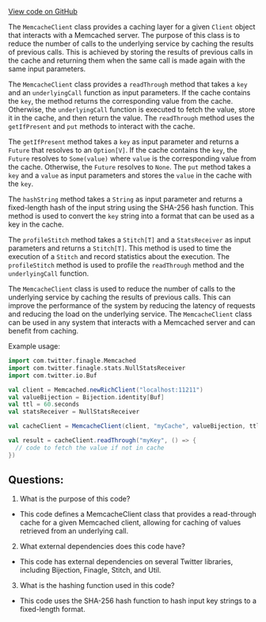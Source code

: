 [View code on GitHub](https://github.com/misbahsy/the-algorithm/follow-recommendations-service/common/src/main/scala/com/twitter/follow_recommendations/common/clients/cache/MemcacheClient.scala)

The `MemcacheClient` class provides a caching layer for a given `Client` object that interacts with a Memcached server. The purpose of this class is to reduce the number of calls to the underlying service by caching the results of previous calls. This is achieved by storing the results of previous calls in the cache and returning them when the same call is made again with the same input parameters. 

The `MemcacheClient` class provides a `readThrough` method that takes a `key` and an `underlyingCall` function as input parameters. If the cache contains the `key`, the method returns the corresponding value from the cache. Otherwise, the `underlyingCall` function is executed to fetch the value, store it in the cache, and then return the value. The `readThrough` method uses the `getIfPresent` and `put` methods to interact with the cache.

The `getIfPresent` method takes a `key` as input parameter and returns a `Future` that resolves to an `Option[V]`. If the cache contains the `key`, the `Future` resolves to `Some(value)` where `value` is the corresponding value from the cache. Otherwise, the `Future` resolves to `None`. The `put` method takes a `key` and a `value` as input parameters and stores the `value` in the cache with the `key`.

The `hashString` method takes a `String` as input parameter and returns a fixed-length hash of the input string using the SHA-256 hash function. This method is used to convert the `key` string into a format that can be used as a key in the cache.

The `profileStitch` method takes a `Stitch[T]` and a `StatsReceiver` as input parameters and returns a `Stitch[T]`. This method is used to time the execution of a `Stitch` and record statistics about the execution. The `profileStitch` method is used to profile the `readThrough` method and the `underlyingCall` function.

The `MemcacheClient` class is used to reduce the number of calls to the underlying service by caching the results of previous calls. This can improve the performance of the system by reducing the latency of requests and reducing the load on the underlying service. The `MemcacheClient` class can be used in any system that interacts with a Memcached server and can benefit from caching. 

Example usage:

```scala
import com.twitter.finagle.Memcached
import com.twitter.finagle.stats.NullStatsReceiver
import com.twitter.io.Buf

val client = Memcached.newRichClient("localhost:11211")
val valueBijection = Bijection.identity[Buf]
val ttl = 60.seconds
val statsReceiver = NullStatsReceiver

val cacheClient = MemcacheClient(client, "myCache", valueBijection, ttl, statsReceiver)

val result = cacheClient.readThrough("myKey", () => {
  // code to fetch the value if not in cache
})
```
## Questions: 
 1. What is the purpose of this code?
- This code defines a MemcacheClient class that provides a read-through cache for a given Memcached client, allowing for caching of values retrieved from an underlying call.

2. What external dependencies does this code have?
- This code has external dependencies on several Twitter libraries, including Bijection, Finagle, Stitch, and Util.

3. What is the hashing function used in this code?
- This code uses the SHA-256 hash function to hash input key strings to a fixed-length format.